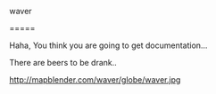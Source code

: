
waver

=====


Haha, You think you are going to get documentation...

There are beers to be drank..


http://mapblender.com/waver/globe/waver.jpg

